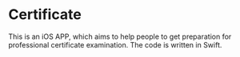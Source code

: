 # Certificate

This is an iOS APP, which aims to help people to get preparation for professional certificate examination. The code is written in Swift.
